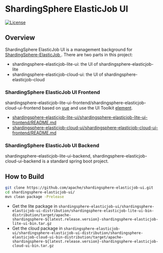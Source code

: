 # ShardingSphere ElasticJob UI

[![License](https://img.shields.io/badge/license-Apache%202-4EB1BA.svg)](https://www.apache.org/licenses/LICENSE-2.0.html)

## Overview

ShardingSphere ElasticJob UI is a management background for [ShardingSphere-ElasticJob ](https://shardingsphere.apache.org/).
There are two parts in this project:
- shardingsphere-elasticjob-lite-ui: the UI of shardingsphere-elasticjob-lite
- shardingsphere-elasticjob-cloud-ui: the UI of shardingsphere-elasticjob-cloud

### ShardingSphere ElasticJob UI Frontend

shardingsphere-elasticjob-lite-ui-frontend/shardingsphere-elasticjob-cloud-ui-frontend based on [vue](https://github.com/vuejs/vue) and use the UI Toolkit [element](https://github.com/ElemeFE/element).

- [shardingsphere-elasticjob-lite-ui/shardingsphere-elasticjob-lite-ui-frontend/README.md](shardingsphere-elasticjob-lite-ui/shardingsphere-elasticjob-lite-ui-frontend/README.md)
- [shardingsphere-elasticjob-cloud-ui/shardingsphere-elasticjob-cloud-ui-frontend/README.md](shardingsphere-elasticjob-cloud-ui/shardingsphere-elasticjob-cloud-ui-frontend/README.md)

### ShardingSphere ElasticJob UI Backend

shardingsphere-elasticjob-lite-ui-backend, shardingsphere-elasticjob-cloud-ui-backend is a standard spring boot project.

## How to Build

```bash
git clone https://github.com/apache/shardingsphere-elasticjob-ui.git
cd shardingsphere-elasticjob-ui/
mvn clean package -Prelease
```

- Get the lite package in `shardingsphere-elasticjob-ui/shardingsphere-elasticjob-ui-distribution/shardingsphere-elasticjob-lite-ui-bin-distribution/target/apache-shardingsphere-${latest.release.version}-shardingsphere-elasticjob-lite-ui-bin.tar.gz`
- Get the cloud package in `shardingsphere-elasticjob-ui/shardingsphere-elasticjob-ui-distribution/shardingsphere-elasticjob-cloud-ui-bin-distribution/target/apache-shardingsphere-${latest.release.version}-shardingsphere-elasticjob-cloud-ui-bin.tar.gz`
